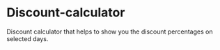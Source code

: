 # Discount-calculator
Discount calculator that helps to show you the discount percentages on selected days.
